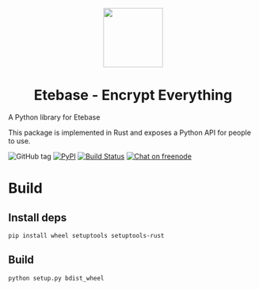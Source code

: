 <p align="center">
  <img width="120" src="https://github.com/etesync/etesync-web/blob/master/src/images/logo.svg" />
  <h1 align="center">Etebase - Encrypt Everything</h1>
</p>

A Python library for Etebase

This package is implemented in Rust and exposes a Python API for people to use.

![GitHub tag](https://img.shields.io/github/tag/etesync/etebase-py.svg)
[![PyPI](https://img.shields.io/pypi/v/etebase.svg)](https://pypi.python.org/pypi/etebase/)
[![Build Status](https://travis-ci.com/etesync/etebase-py.svg?branch=master)](https://travis-ci.com/etesync/etebase-py)
[![Chat on freenode](https://img.shields.io/badge/chat-IRC%20|%20Matrix%20|%20Web-blue.svg)](https://www.etebase.com/community-chat/)

# Build

## Install deps

```
pip install wheel setuptools setuptools-rust
```

## Build

```
python setup.py bdist_wheel
```
